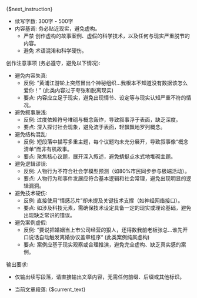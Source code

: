 {$next_instruction}

- 续写字数:  300字 - 500字
- 内容基调:  务必贴近现实，避免虚构。
    - 严禁 创作虚构的故事案例、虚假的科学技术，以及任何与现实严重脱节的内容。
    - 避免 术语混淆和科学硬伤。

创作注意事项 (务必遵守，避免以下情况):
- 避免内容失真:
    -  反例:  “黄浦江游轮上突然冒出个神秘组织...我根本不知道没有数据该怎么爱你！”  (此类内容过于夸张和脱离现实)
    -  要点:  内容应立足于现实，避免出现情节、设定等与现实认知严重不符的情况。
- 避免叙事肤浅:
    - 反例:  过度依赖符号堆砌与概念轰炸，导致叙事浮于表面，缺乏深度。
    - 要点:  深入探讨社会现象，避免流于表面，轻飘飘地罗列概念。
- 避免结构混乱:
    - 反例:  短段落中描写多重主题，每个议题均未充分展开，导致叙事像“概念清单”而非有机故事。
    - 要点:  聚焦核心议题，展开深入叙述，避免蜻蜓点水式地堆砌主题。
- 避免逻辑谬误:
    - 反例:  人物行为不符合社会学模型预测（如80%市民同步参与极端活动）。
    - 要点:  人物行为和事件发展应符合基本逻辑和社会常理，避免出现明显的逻辑漏洞。
- 避免技术硬伤:
    - 反例:  直接使用“情感芯片”却未提及关键技术支撑（如神经网络接口）。
    - 要点:  如涉及科技元素，需确保技术设定具备一定的现实或理论基础，避免出现缺乏常识的错误。
- 避免案例虚假:
    - 反例: “要说把婚姻当上市公司经营的狠人，还得数我前老板张总...谁先开口说话自动触发离婚协议盖章程序“ (此类案例纯属虚构)
    - 要点:  案例应基于现实观察或合理推演，避免完全虚构、缺乏真实感的案例。

输出要求:
-  仅输出续写段落，请直接输出文章内容，无需任何前缀、后缀或其他标识。


- 当前文章段落: {$current_text}